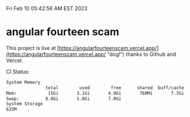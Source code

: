 Fri Feb 10 05:42:56 AM EST 2023

# angular fourteen scam


This project is live at [https://angularfourteenscam.vercel.app/](https://angularfourteenscam.vercel.app/ "dog!") thanks to Github and Vercel.

CI Status: 

```bash
System Memory
               total        used        free      shared  buff/cache   available
Mem:            15Gi       3.1Gi       4.9Gi       760Mi       7.3Gi        11Gi
Swap:          8.0Gi       1.0Gi       7.0Gi
System Storage
625M	.
